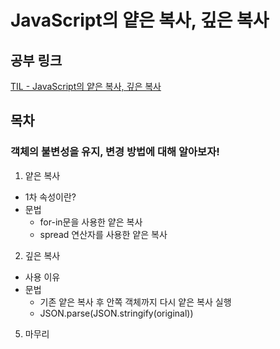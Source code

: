 # JavaScript의 얕은 복사, 깊은 복사

## 공부 링크
[TIL - JavaScript의 얕은 복사, 깊은 복사](https://rarrit.github.io/til/js/js-copy/)

## 목차
### 객체의 불변성을 유지, 변경 방법에 대해 알아보자!
1. 얕은 복사
  - 1차 속성이란?
  - 문법
    - for-in문을 사용한 얕은 복사
    - spread 연산자를 사용한 얕은 복사
2. 깊은 복사
  - 사용 이유
  - 문법
    - 기존 얕은 복사 후 안쪽 객체까지 다시 얕은 복사 실행
    - JSON.parse(JSON.stringify(original))
5. 마무리

